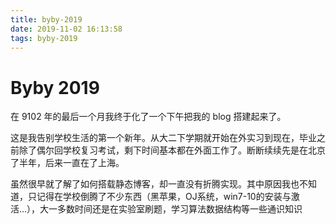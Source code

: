```yaml
---
title: byby-2019
date: 2019-11-02 16:13:58
tags: byby-2019
---
```


# Byby 2019

在 9102 年的最后一个月我终于化了一个下午把我的 blog 搭建起来了。

这是我告别学校生活的第一个新年。从大二下学期就开始在外实习到现在，毕业之前除了偶尔回学校复习考试，剩下时间基本都在外面工作了。断断续续先是在北京了半年，后来一直在了上海。

虽然很早就了解了如何搭载静态博客，却一直没有折腾实现。其中原因我也不知道，只记得在学校倒腾了不少东西（黑苹果，OJ系统，win7-10的安装与激活...），大一多数时间还是在实验室刷题，学习算法数据结构等一些通识知识
